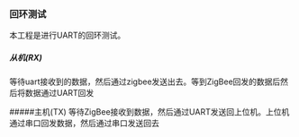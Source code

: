 ### 回环测试
本工程是进行UART的回环测试。
##### 从机(RX)
等待uart接收到的数据，然后通过zigbee发送出去。等到ZigBee回发的数据后然后将数据通过UART回发

#####主机(TX)
等待ZigBee接收到数据，然后通过UART发送回上位机。上位机通过串口回发数据，然后通过串口发送回去